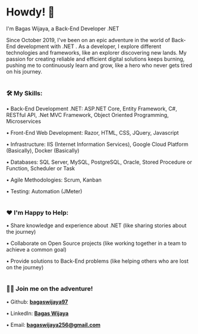 # Howdy! 👋

I'm Bagas Wijaya, a Back-End Developer .NET

Since October 2019, I've been on an epic adventure in the world of Back-End development with .NET . As a developer, I explore different technologies and frameworks, like an explorer discovering new lands. My passion for creating reliable and efficient digital solutions keeps burning, pushing me to continuously learn and grow, like a hero who never gets tired on his journey.

#
### 🛠️ My Skills:

•	Back-End Development .NET: ASP.NET Core, Entity Framework, C#, RESTful API, .Net MVC Framework, Object Oriented Programming, Microservices

•	Front-End Web Development: Razor, HTML, CSS, JQuery, Javascript

•	Infrastructure: IIS (Internet Information Services), Google Cloud Platform (Basically), Docker (Basically)

•	Databases: SQL Server, MySQL, PostgreSQL, Oracle, Stored Procedure or Function, Scheduler or Task

•	Agile Methodologies: Scrum, Kanban

•	Testing: Automation (JMeter)

#
### ❤️ I'm Happy to Help:

•	Share knowledge and experience about .NET (like sharing stories about the journey)

•	Collaborate on Open Source projects (like working together in a team to achieve a common goal)

•	Provide solutions to Back-End problems (like helping others who are lost on the journey)

#
### 🚙💨 Join me on the adventure!

•	Github: **[bagaswijaya97](https://github.com/bagaswijaya97 "Bagas Wijaya")**

•	LinkedIn: **[Bagas Wijaya](https://www.linkedin.com/in/bagaswijaya/)**

•	Email: **bagaswijaya256@gmail.com**
